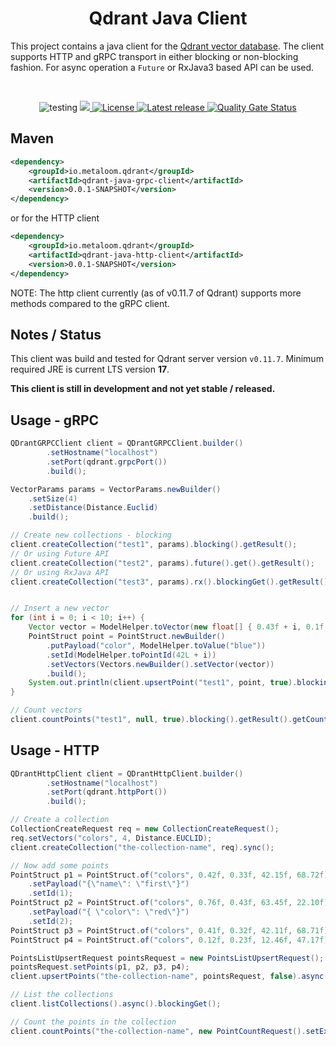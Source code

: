 <h1 align="center">Qdrant Java Client </h3>

This project contains a java client for the [Qdrant vector database](https://qdrant.tech/). The client supports HTTP and gRPC transport in either blocking or non-blocking fashion. For async operation a `Future` or RxJava3 based API can be used.

<br />

<p align="center">
 <img src="https://img.shields.io/badge/status-testing-brightgreen.svg" alt="testing" />
 <a href="https://github.com/metaloom/qdrant-java-client/actions">
  <img src="https://github.com/metaloom/qdrant-java-client/actions/workflows/maven.yml/badge.svg"/>
 </a>
 <a href="https://www.apache.org/licenses/LICENSE-2.0">
  <img src="https://img.shields.io/:license-apache-brightgreen.svg" alt="License" />
 </a>
  <a href="https://github.com/metaloom/qdrant-java-client/releases">
  <img src="https://img.shields.io/github/v/release/metaloom/qdrant-java-client?sort=semver" alt="Latest release" />
 </a>
 <a href="https://sonarcloud.io/dashboard?id=metaloom_qdrant-java-client">
  <img src="https://sonarcloud.io/api/project_badges/measure?project=metaloom_qdrant-java-client&metric=alert_status" alt="Quality Gate Status" />
 </a>
</p>


## Maven

```xml
<dependency>
	<groupId>io.metaloom.qdrant</groupId>
	<artifactId>qdrant-java-grpc-client</artifactId>
	<version>0.0.1-SNAPSHOT</version>
</dependency>
```

or for the HTTP client

```xml
<dependency>
	<groupId>io.metaloom.qdrant</groupId>
	<artifactId>qdrant-java-http-client</artifactId>
	<version>0.0.1-SNAPSHOT</version>
</dependency>
```

NOTE: The http client currently (as of v0.11.7 of Qdrant) supports more methods compared to the gRPC client.


## Notes / Status

This client was build and tested for Qdrant server version `v0.11.7`. Minimum required JRE is current LTS version **17**.

**__This client is still in development and not yet stable / released.__**

## Usage - gRPC

```java
QDrantGRPCClient client = QDrantGRPCClient.builder()
		.setHostname("localhost")
		.setPort(qdrant.grpcPort())
		.build();

VectorParams params = VectorParams.newBuilder()
	.setSize(4)
	.setDistance(Distance.Euclid)
	.build();

// Create new collections - blocking
client.createCollection("test1", params).blocking().getResult();
// Or using Future API
client.createCollection("test2", params).future().get().getResult();
// Or using RxJava API
client.createCollection("test3", params).rx().blockingGet().getResult();


// Insert a new vector
for (int i = 0; i < 10; i++) {
	Vector vector = ModelHelper.toVector(new float[] { 0.43f + i, 0.1f, 0.61f, 1.45f });
	PointStruct point = PointStruct.newBuilder()
		.putPayload("color", ModelHelper.toValue("blue"))
		.setId(ModelHelper.toPointId(42L + i))
		.setVectors(Vectors.newBuilder().setVector(vector))
		.build();
	System.out.println(client.upsertPoint("test1", point, true).blocking().getResult().getStatus());
}

// Count vectors
client.countPoints("test1", null, true).blocking().getResult().getCount();
```


## Usage - HTTP

```java
QDrantHttpClient client = QDrantHttpClient.builder()
		.setHostname("localhost")
		.setPort(qdrant.httpPort())
		.build();

// Create a collection
CollectionCreateRequest req = new CollectionCreateRequest();
req.setVectors("colors", 4, Distance.EUCLID);
client.createCollection("the-collection-name", req).sync();

// Now add some points
PointStruct p1 = PointStruct.of("colors", 0.42f, 0.33f, 42.15f, 68.72f)
	.setPayload("{\"name\": \"first\"}")
	.setId(1);
PointStruct p2 = PointStruct.of("colors", 0.76f, 0.43f, 63.45f, 22.10f)
	.setPayload("{ \"color\": \"red\"}")
	.setId(2);
PointStruct p3 = PointStruct.of("colors", 0.41f, 0.32f, 42.11f, 68.71f).setId(3);
PointStruct p4 = PointStruct.of("colors", 0.12f, 0.23f, 12.46f, 47.17f).setId(4);

PointsListUpsertRequest pointsRequest = new PointsListUpsertRequest();
pointsRequest.setPoints(p1, p2, p3, p4);
client.upsertPoints("the-collection-name", pointsRequest, false).async().blockingGet();

// List the collections
client.listCollections().async().blockingGet();

// Count the points in the collection
client.countPoints("the-collection-name", new PointCountRequest().setExact(true)).sync();
```
